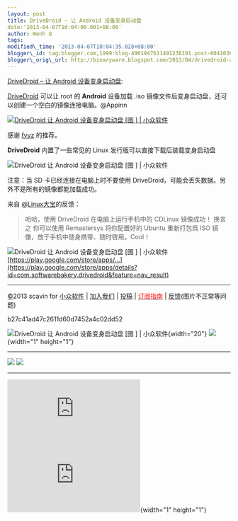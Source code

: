 ```yaml
--- 
layout: post 
title: DriveDroid – 让 Android 设备变身启动盘 
date:'2013-04-07T10:04:00.001+08:00' 
author: Wenh Q
tags:
modified\_time: '2013-04-07T10:04:35.028+08:00' 
blogger\_id: tag:blogger.com,1999:blog-4961947611491238191.post-604103638211542977
blogger\_orig\_url: http://binaryware.blogspot.com/2013/04/drivedroid-android.html
---
```

[DriveDroid – 让 Android
设备变身启动盘](http://www.appinn.com/drivedroid/):

[DriveDroid](http://www.appinn.com/drivedroid/) 可以让 root 的
**Android** 设备加载 .iso
镜像文件后变身启动盘，还可以创建一个空白的镜像连接电脑。@Appinn

[![DriveDroid 让 Android 设备变身启动盘
[图
] |
小众软件](http://img3.appinn.com/images/201303/2013-04-03-10-22-12.png/o "DriveDroid 让 Android 设备变身启动盘[图] | 小众软件")](http://www.appinn.com/drivedroid/)

感谢 [fyyz](http://fyyz.me/) 的推荐。

**DriveDroid** 内置了一些常见的 Linux
发行版可以直接下载后装载变身启动盘

![DriveDroid 让 Android 设备变身启动盘
[图
] |
小众软件](http://img3.appinn.com/images/201303/201304031023.png/o "DriveDroid 让 Android 设备变身启动盘[图] | 小众软件")

注意：当 SD 卡已经连接在电脑上时不要使用
DriveDroid，可能会丢失数据。另外不是所有的镜像都能加载成功。

来自 @[Linux大宝](http://weibo.com/2230266157/zqrTX1Xkb)的反馈：


> 哈哈，使用 DriveDroid 在电脑上运行手机中的 CDLinux 镜像成功！ 换言之
> 你可以使用 Remastersys 将你配置好的 Ubuntu 重新打包爲 ISO
> 镜像，放于手机中随身携带、随时啓用。Cool！

![DriveDroid 让 Android 设备变身启动盘
[图
] |
小众软件](http://www.appinn.com/wp-content/down.gif "点击右侧的链接下载本软件")
[https://play.google.com/store/apps/…](https://play.google.com/store/apps/details?id=com.softwarebakery.drivedroid&feature=nav_result)


------------------------------------------------------------------------

[©](http://www.appinn.com/copyright/?utm_source=feeds&utm_medium=copyright&utm_campaign=feeds "版权声明")2013
scavin for
[小众软件](http://www.appinn.com/?utm_source=feeds&utm_medium=appinn&utm_campaign=feeds "本文来自小众软件")
|
[加入我们](http://www.appinn.com/join-us/?utm_source=feeds&utm_medium=joinus&utm_campaign=feeds "加入小众软件")
|
[投稿](http://www.appinn.com/contribute/?utm_source=feeds&utm_medium=contribute&utm_campaign=feeds "给小众软件投稿")
| [<span
style="color: red;">订阅指南</span>](http://www.appinn.com/feeds-subscribe/?utm_source=feeds&utm_medium=feedsubscribe&utm_campaign=feeds "可以分类订阅小众，Windows/MAC/游戏")
| [反馈](http://appinn.wufoo.com/forms/eccae-aeeae/)(图片不正常等问题)

b27c41ad47c2611d60d7452a4c02dd52

![DriveDroid 让 Android 设备变身启动盘
[图
] |
小众软件](http://s33.sitemeter.com/meter.asp?site=s33appinn "DriveDroid 让 Android 设备变身启动盘[图] | 小众软件"){width="20"}
![](http://appinn.feedsportal.com/c/33935/f/615575/s/2a4fe4a6/mf.gif){width="1"
height="1"}


<div>

  ---------------------------------------------------------------------------------------------------------------------------------------------------------------------------------------------------------------------------------------------------------------------------------- ---------------------------------------------------------------------------------------------------------------------------------------------------------------------------------------------------------------------------------------------------------------------
  [![](http://res3.feedsportal.com/images/emailthis2.gif)](http://share.feedsportal.com/viral/sendEmail.cfm?lang=en&title=DriveDroid+%E2%80%93+%E8%AE%A9+Android+%E8%AE%BE%E5%A4%87%E5%8F%98%E8%BA%AB%E5%90%AF%E5%8A%A8%E7%9B%98&link=http%3A%2F%2Fwww.appinn.com%2Fdrivedroid%2F)   [![](http://res3.feedsportal.com/images/bookmark.gif)](http://res.feedsportal.com/viral/bookmark.cfm?title=DriveDroid+%E2%80%93+%E8%AE%A9+Android+%E8%AE%BE%E5%A4%87%E5%8F%98%E8%BA%AB%E5%90%AF%E5%8A%A8%E7%9B%98&link=http%3A%2F%2Fwww.appinn.com%2Fdrivedroid%2F)
  ---------------------------------------------------------------------------------------------------------------------------------------------------------------------------------------------------------------------------------------------------------------------------------- ---------------------------------------------------------------------------------------------------------------------------------------------------------------------------------------------------------------------------------------------------------------------

</div>





[![](http://da.feedsportal.com/r/161990920960/u/0/f/615575/c/33935/s/2a4fe4a6/a2.img)](http://da.feedsportal.com/r/161990920960/u/0/f/615575/c/33935/s/2a4fe4a6/a2.htm)![](http://pi.feedsportal.com/r/161990920960/u/0/f/615575/c/33935/s/2a4fe4a6/a2t.img){width="1"
height="1"}
